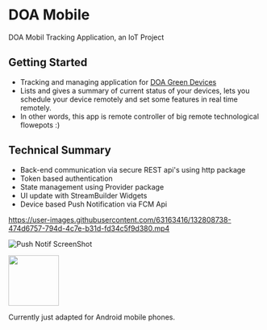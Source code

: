 # DOA Mobile

DOA Mobil Tracking Application, an IoT Project

## Getting Started

- Tracking and managing application for [DOA Green Devices](http://doateknoloji.com)
- Lists and gives a summary of current status of your devices, lets you schedule your device remotely and set some features in real time remotely.
- In other words, this app is remote controller of big remote technological flowepots :)

## Technical Summary
- Back-end communication via secure REST api's using http package
- Token based authentication
- State management using Provider package
- UI update with StreamBuilder Widgets
- Device based Push Notification via FCM Api

https://user-images.githubusercontent.com/63163416/132808738-474d6757-794d-4c7e-b31d-fd34c5f9d380.mp4

![Push Notif ScreenShot](https://user-images.githubusercontent.com/63163416/132808985-73d93e6d-a352-479a-bc98-cbef2ff198cb.jpeg)

<img src="https://user-images.githubusercontent.com/63163416/132808985-73d93e6d-a352-479a-bc98-cbef2ff198cb.jpeg" width="100" >


Currently just adapted for Android mobile phones.

